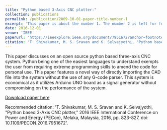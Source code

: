 ```yaml
---
title: "Python based 3-Axis CNC plotter:"
collection: publications
permalink: /publication/2009-10-01-paper-title-number-1
excerpt: 'This paper is about the number 1. The number 2 is left for future work.'
date: 2016-12-01
venue: 'IEEE'
paperurl: 'https://ieeexplore.ieee.org/document/7951672?anchor=footnotes'
citation: 'T. Shivakumar, M. S. Sravan and K. Selvajyothi, "Python based 3-Axis CNC plotter," 2016 IEEE International Conference on Power and Energy (PECon), Melaka, Malaysia, 2016, pp. 823-827, doi: 10.1109/PECON.2016.7951672.'
---
```

This paper discusses on an open source python based three-axis CNC system. Python being one of the easiest languages to understand exempts the user from requiring extreme programming skills to amend the code for personal use. This paper features a novel way of directly importing the CAD file into the system without the use of any G-code parser. This system is economical as it utilizes Arduino UNO board as a signal
generator without compromising on the performance of the system.

[Download paper here](https://ieeexplore.ieee.org/document/7951672?anchor=footnotes)

Recommended citation: 'T. Shivakumar, M. S. Sravan and K. Selvajyothi, "Python based 3-Axis CNC plotter," 2016 IEEE International Conference on Power and Energy (PECon), Melaka, Malaysia, 2016, pp. 823-827, doi: 10.1109/PECON.2016.7951672'.